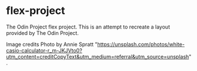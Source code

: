 # flex-project
The Odin Project flex project.
This is an attempt to recreate a layout provided by The Odin Project.

Image credits
Photo by Annie Spratt "https://unsplash.com/photos/white-casio-calculator-r_m-JKJVto0?utm_content=creditCopyText&utm_medium=referral&utm_source=unsplash".
  